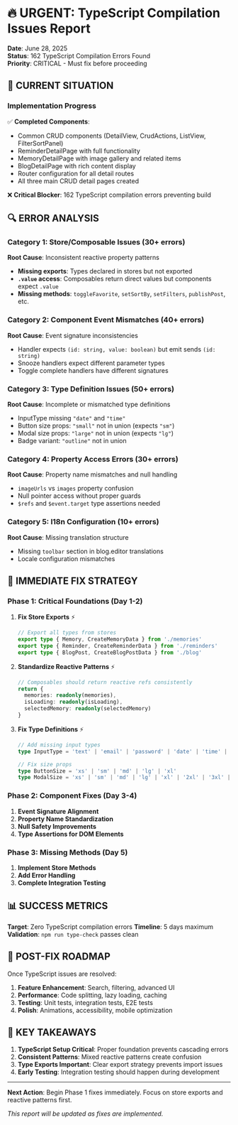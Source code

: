 # 🔥 URGENT: TypeScript Compilation Issues Report

**Date**: June 28, 2025  
**Status**: 162 TypeScript Compilation Errors Found  
**Priority**: CRITICAL - Must fix before proceeding

## 🚨 CURRENT SITUATION

### Implementation Progress
✅ **Completed Components**:
- Common CRUD components (DetailView, CrudActions, ListView, FilterSortPanel)
- ReminderDetailPage with full functionality
- MemoryDetailPage with image gallery and related items
- BlogDetailPage with rich content display
- Router configuration for all detail routes
- All three main CRUD detail pages created

❌ **Critical Blocker**: 162 TypeScript compilation errors preventing build

## 🔍 ERROR ANALYSIS

### Category 1: Store/Composable Issues (30+ errors)
**Root Cause**: Inconsistent reactive property patterns
- **Missing exports**: Types declared in stores but not exported
- **`.value` access**: Composables return direct values but components expect `.value`
- **Missing methods**: `toggleFavorite`, `setSortBy`, `setFilters`, `publishPost`, etc.

### Category 2: Component Event Mismatches (40+ errors)
**Root Cause**: Event signature inconsistencies
- Handler expects `(id: string, value: boolean)` but emit sends `(id: string)`
- Snooze handlers expect different parameter types
- Toggle complete handlers have different signatures

### Category 3: Type Definition Issues (50+ errors)
**Root Cause**: Incomplete or mismatched type definitions
- InputType missing `"date"` and `"time"`
- Button size props: `"small"` not in union (expects `"sm"`)
- Modal size props: `"large"` not in union (expects `"lg"`)
- Badge variant: `"outline"` not in union

### Category 4: Property Access Errors (30+ errors)
**Root Cause**: Property name mismatches and null handling
- `imageUrls` vs `images` property confusion
- Null pointer access without proper guards
- `$refs` and `$event.target` type assertions needed

### Category 5: I18n Configuration (10+ errors)
**Root Cause**: Missing translation structure
- Missing `toolbar` section in blog.editor translations
- Locale configuration mismatches

## 🎯 IMMEDIATE FIX STRATEGY

### Phase 1: Critical Foundations (Day 1-2)
1. **Fix Store Exports** ⚡
   ```typescript
   // Export all types from stores
   export type { Memory, CreateMemoryData } from './memories'
   export type { Reminder, CreateReminderData } from './reminders'
   export type { BlogPost, CreateBlogPostData } from './blog'
   ```

2. **Standardize Reactive Patterns** ⚡
   ```typescript
   // Composables should return reactive refs consistently
   return {
     memories: readonly(memories),
     isLoading: readonly(isLoading),
     selectedMemory: readonly(selectedMemory)
   }
   ```

3. **Fix Type Definitions** ⚡
   ```typescript
   // Add missing input types
   type InputType = 'text' | 'email' | 'password' | 'date' | 'time' | 'textarea'
   
   // Fix size props
   type ButtonSize = 'xs' | 'sm' | 'md' | 'lg' | 'xl'
   type ModalSize = 'xs' | 'sm' | 'md' | 'lg' | 'xl' | '2xl' | '3xl' | 'full'
   ```

### Phase 2: Component Fixes (Day 3-4)
1. **Event Signature Alignment**
2. **Property Name Standardization** 
3. **Null Safety Improvements**
4. **Type Assertions for DOM Elements**

### Phase 3: Missing Methods (Day 5)
1. **Implement Store Methods**
2. **Add Error Handling**
3. **Complete Integration Testing**

## 📊 SUCCESS METRICS

**Target**: Zero TypeScript compilation errors
**Timeline**: 5 days maximum
**Validation**: `npm run type-check` passes clean

## 🚀 POST-FIX ROADMAP

Once TypeScript issues are resolved:
1. **Feature Enhancement**: Search, filtering, advanced UI
2. **Performance**: Code splitting, lazy loading, caching
3. **Testing**: Unit tests, integration tests, E2E tests
4. **Polish**: Animations, accessibility, mobile optimization

## 🎯 KEY TAKEAWAYS

1. **TypeScript Setup Critical**: Proper foundation prevents cascading errors
2. **Consistent Patterns**: Mixed reactive patterns create confusion
3. **Type Exports Important**: Clear export strategy prevents import issues
4. **Early Testing**: Integration testing should happen during development

---

**Next Action**: Begin Phase 1 fixes immediately. Focus on store exports and reactive patterns first.

*This report will be updated as fixes are implemented.*
